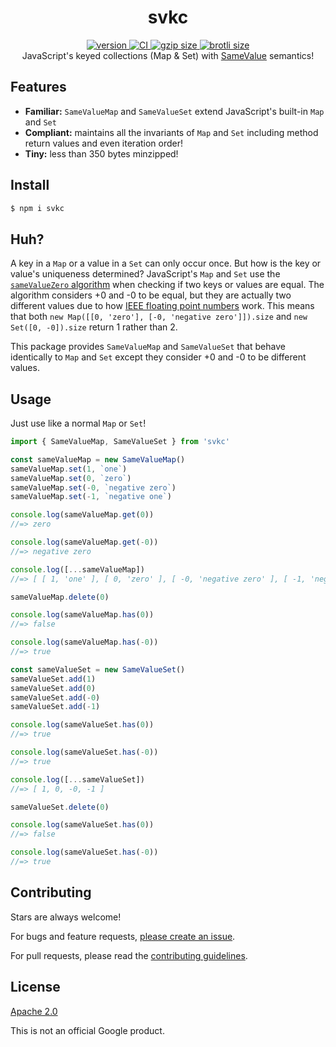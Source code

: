 <h1 align="center">
  svkc
</h1>

<div align="center">
  <a href="https://npmjs.org/package/svkc">
    <img src="https://badgen.now.sh/npm/v/svkc" alt="version" />
  </a>
  <a href="https://github.com/TomerAberbach/svkc/actions">
    <img src="https://github.com/TomerAberbach/svkc/workflows/CI/badge.svg" alt="CI" />
  </a>
  <a href="https://unpkg.com/svkc/dist/index.min.js">
    <img src="http://img.badgesize.io/https://unpkg.com/svkc/dist/index.min.js?compression=gzip&label=gzip" alt="gzip size" />
  </a>
  <a href="https://unpkg.com/svkc/dist/index.min.js">
    <img src="http://img.badgesize.io/https://unpkg.com/svkc/dist/index.min.js?compression=brotli&label=brotli" alt="brotli size" />
  </a>
</div>

<div align="center">
  JavaScript's keyed collections (Map & Set) with <a href="https://developer.mozilla.org/en-US/docs/Web/JavaScript/Equality_comparisons_and_sameness">SameValue</a> semantics!
</div>

## Features

- **Familiar:** `SameValueMap` and `SameValueSet` extend JavaScript's built-in
  `Map` and `Set`
- **Compliant:** maintains all the invariants of `Map` and `Set` including
  method return values and even iteration order!
- **Tiny:** less than 350 bytes minzipped!

## Install

```sh
$ npm i svkc
```

## Huh?

A key in a `Map` or a value in a `Set` can only occur once. But how is the key
or value's uniqueness determined? JavaScript's `Map` and `Set` use the
[`sameValueZero` algorithm](https://developer.mozilla.org/en-US/docs/Web/JavaScript/Equality_comparisons_and_sameness#same-value-zero_equality)
when checking if two keys or values are equal. The algorithm considers +0 and -0
to be equal, but they are actually two different values due to how
[IEEE floating point numbers](https://www.johndcook.com/blog/2010/06/15/why-computers-have-signed-zero)
work. This means that both `new Map([[0, 'zero'], [-0, 'negative zero']]).size`
and `new Set([0, -0]).size` return 1 rather than 2.

This package provides `SameValueMap` and `SameValueSet` that behave identically
to `Map` and `Set` except they consider +0 and -0 to be different values.

## Usage

Just use like a normal `Map` or `Set`!

```js
import { SameValueMap, SameValueSet } from 'svkc'

const sameValueMap = new SameValueMap()
sameValueMap.set(1, `one`)
sameValueMap.set(0, `zero`)
sameValueMap.set(-0, `negative zero`)
sameValueMap.set(-1, `negative one`)

console.log(sameValueMap.get(0))
//=> zero

console.log(sameValueMap.get(-0))
//=> negative zero

console.log([...sameValueMap])
//=> [ [ 1, 'one' ], [ 0, 'zero' ], [ -0, 'negative zero' ], [ -1, 'negative one' ] ]

sameValueMap.delete(0)

console.log(sameValueMap.has(0))
//=> false

console.log(sameValueMap.has(-0))
//=> true

const sameValueSet = new SameValueSet()
sameValueSet.add(1)
sameValueSet.add(0)
sameValueSet.add(-0)
sameValueSet.add(-1)

console.log(sameValueSet.has(0))
//=> true

console.log(sameValueSet.has(-0))
//=> true

console.log([...sameValueSet])
//=> [ 1, 0, -0, -1 ]

sameValueSet.delete(0)

console.log(sameValueSet.has(0))
//=> false

console.log(sameValueSet.has(-0))
//=> true
```

## Contributing

Stars are always welcome!

For bugs and feature requests,
[please create an issue](https://github.com/TomerAberbach/quetie/issues/new).

For pull requests, please read the
[contributing guidelines](https://github.com/TomerAberbach/quetie/blob/master/contributing.md).

## License

[Apache 2.0](https://github.com/TomerAberbach/quetie/blob/master/license)

This is not an official Google product.
